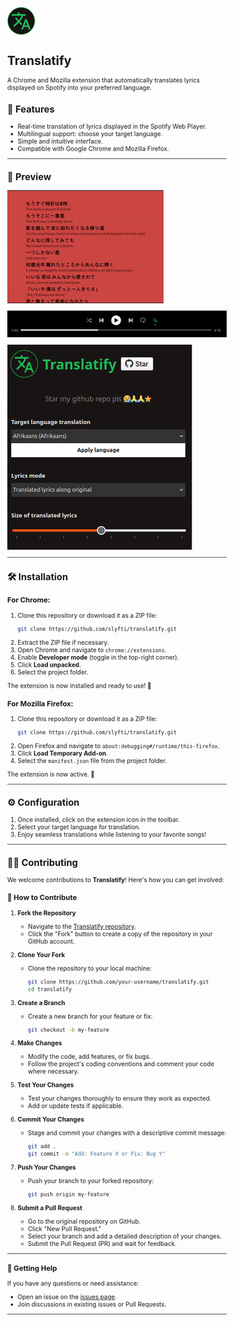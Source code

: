 ![logo](images/icon-64.png) 
# Translatify

A Chrome and Mozilla extension that automatically translates lyrics displayed on Spotify into your preferred language.

## 🚀 Features

- Real-time translation of lyrics displayed in the Spotify Web Player.
- Multilingual support: choose your target language.
- Simple and intuitive interface.
- Compatible with Google Chrome and Mozilla Firefox.

---

## 📸 Preview

![Demo](images/demo.gif)

![DemoBar](images/demobar.png)

![DemoPopup](images/demopopup.png)

---

## 🛠️ Installation

### **For Chrome:**

1. Clone this repository or download it as a ZIP file:
    ```bash
    git clone https://github.com/slyfti/translatify.git
    ```
2. Extract the ZIP file if necessary.
3. Open Chrome and navigate to `chrome://extensions`.
4. Enable **Developer mode** (toggle in the top-right corner).
5. Click **Load unpacked**.
6. Select the project folder.

The extension is now installed and ready to use! 🎉

### **For Mozilla Firefox:**

1. Clone this repository or download it as a ZIP file:
    ```bash
    git clone https://github.com/slyfti/translatify.git
    ```
2. Open Firefox and navigate to `about:debugging#/runtime/this-firefox`.
3. Click **Load Temporary Add-on**.
4. Select the `manifest.json` file from the project folder.

The extension is now active. 🌟

---

## ⚙️ Configuration

1. Once installed, click on the extension icon in the toolbar.
2. Select your target language for translation.
3. Enjoy seamless translations while listening to your favorite songs!

---

## 🧑‍💻 Contributing

We welcome contributions to **Translatify**! Here's how you can get involved:

### 🔧 How to Contribute

1. **Fork the Repository**  
   - Navigate to the [Translatify repository](https://github.com/slyfti/translatify).
   - Click the "Fork" button to create a copy of the repository in your GitHub account.

2. **Clone Your Fork**  
   - Clone the repository to your local machine:
     ```bash
     git clone https://github.com/your-username/translatify.git
     cd translatify
     ```

3. **Create a Branch**  
   - Create a new branch for your feature or fix:
     ```bash
     git checkout -b my-feature
     ```

4. **Make Changes**  
   - Modify the code, add features, or fix bugs.
   - Follow the project's coding conventions and comment your code where necessary.

5. **Test Your Changes**  
   - Test your changes thoroughly to ensure they work as expected.
   - Add or update tests if applicable.

6. **Commit Your Changes**  
   - Stage and commit your changes with a descriptive commit message:
     ```bash
     git add .
     git commit -m "Add: Feature X or Fix: Bug Y"
     ```

7. **Push Your Changes**  
   - Push your branch to your forked repository:
     ```bash
     git push origin my-feature
     ```

8. **Submit a Pull Request**  
   - Go to the original repository on GitHub.
   - Click "New Pull Request."
   - Select your branch and add a detailed description of your changes.
   - Submit the Pull Request (PR) and wait for feedback.

---

### 🌟 Getting Help

If you have any questions or need assistance:
- Open an issue on the [issues page](https://github.com/slyfti/translatify/issues).
- Join discussions in existing issues or Pull Requests.

---
